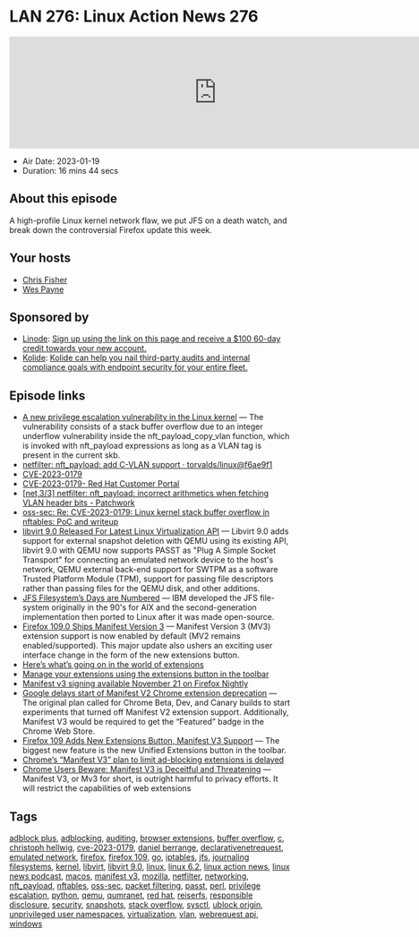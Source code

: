 # LAN 276: Linux Action News 276

<iframe src="https://player.fireside.fm/v2/DAcK9LdX+UPuvQIP0?theme=dark" width="740" height="200" frameborder="0" scrolling="no"></iframe>

* Air Date: 2023-01-19
* Duration: 16 mins 44 secs

## About this episode

A high-profile Linux kernel network flaw, we put JFS on a death watch, and break down the controversial Firefox update this week.

## Your hosts
* [Chris Fisher](https://linuxactionnews.com/hosts/chris)
* [Wes Payne](https://linuxactionnews.com/hosts/wes)

## Sponsored by

  * [Linode](http://linode.com/lan): [Sign up using the link on this page and receive a $100 60-day credit towards your new account. ](http://linode.com/lan)
  * [Kolide](https://l.kolide.co/3klbWzr): [Kolide can help you nail third-party audits and internal compliance goals with endpoint security for your entire fleet. ](https://l.kolide.co/3klbWzr)



## Episode links

  * [A new privilege escalation vulnerability in the Linux kernel](https://seclists.org/oss-sec/2023/q1/20 "A new privilege escalation vulnerability in the Linux kernel") — The vulnerability consists of a stack buffer overflow due to an integer underflow vulnerability inside the nft_payload_copy_vlan function, which is invoked with nft_payload expressions as long as a VLAN tag is present in the current skb.
  * [netfilter: nft_payload: add C-VLAN support · torvalds/linux@f6ae9f1](https://github.com/torvalds/linux/commit/f6ae9f1 "netfilter: nft_payload: add C-VLAN support · torvalds/linux@f6ae9f1")
  * [CVE-2023-0179](https://security-tracker.debian.org/tracker/CVE-2023-0179 "CVE-2023-0179")
  * [CVE-2023-0179- Red Hat Customer Portal](https://access.redhat.com/security/cve/cve-2023-0179 "CVE-2023-0179- Red Hat Customer Portal")
  * [[net,3/3] netfilter: nft_payload: incorrect arithmetics when fetching VLAN header bits - Patchwork](https://patchwork.ozlabs.org/project/netfilter-devel/patch/20230111212251.193032-4-pablo@netfilter.org/ "\[net,3/3\] netfilter: nft_payload: incorrect arithmetics when fetching VLAN header bits - Patchwork")
  * [oss-sec: Re: CVE-2023-0179: Linux kernel stack buffer overflow in nftables: PoC and writeup](https://seclists.org/oss-sec/2023/q1/22 "oss-sec: Re: CVE-2023-0179: Linux kernel stack buffer overflow in nftables: PoC and writeup")
  * [libvirt 9.0 Released For Latest Linux Virtualization API](https://www.phoronix.com/news/libvirt-9.0 "libvirt 9.0 Released For Latest Linux Virtualization API") — Libvirt 9.0 adds support for external snapshot deletion with QEMU using its existing API, libvirt 9.0 with QEMU now supports PASST as "Plug A Simple Socket Transport" for connecting an emulated network device to the host's network, QEMU external back-end support for SWTPM as a software Trusted Platform Module (TPM), support for passing file descriptors rather than passing files for the QEMU disk, and other additions. 
  * [JFS Filesystem’s Days are Numbered](https://www.phoronix.com/news/Linux-Possible-Orphan-JFS "JFS Filesystem’s Days are Numbered") — IBM developed the JFS file-system originally in the 90's for AIX and the second-generation implementation then ported to Linux after it was made open-source. 
  * [Firefox 109.0 Ships Manifest Version 3](https://www.mozilla.org/en-US/firefox/109.0/releasenotes/ "Firefox 109.0 Ships Manifest Version 3") — Manifest Version 3 (MV3) extension support is now enabled by default (MV2 remains enabled/supported). This major update also ushers an exciting user interface change in the form of the new extensions button.
  * [Here’s what’s going on in the world of extensions](https://blog.mozilla.org/en/products/firefox/extensions-addons/heres-whats-going-on-in-the-world-of-extensions/ "Here’s what’s going on in the world of extensions")
  * [Manage your extensions using the extensions button in the toolbar](https://support.mozilla.org/en-US/kb/unified-extensions "Manage your extensions using the extensions button in the toolbar")
  * [Manifest v3 signing available November 21 on Firefox Nightly](https://blog.mozilla.org/addons/2022/11/17/manifest-v3-signing-available-november-21-on-firefox-nightly/ "Manifest v3 signing available November 21 on Firefox Nightly")
  * [Google delays start of Manifest V2 Chrome extension deprecation](https://9to5google.com/2022/12/12/manifest-v2-chrome-extension/ "Google delays start of Manifest V2 Chrome extension deprecation") — The original plan called for Chrome Beta, Dev, and Canary builds to start experiments that turned off Manifest V2 extension support. Additionally, Manifest V3 would be required to get the “Featured” badge in the Chrome Web Store. 
  * [Firefox 109 Adds New Extensions Button, Manifest V3 Support](https://www.omgubuntu.co.uk/2023/01/firefox-109-released "Firefox 109 Adds New Extensions Button, Manifest V3 Support") — The biggest new feature is the new Unified Extensions button in the toolbar. 
  * [Chrome’s “Manifest V3” plan to limit ad-blocking extensions is delayed](https://arstechnica.com/gadgets/2022/12/chrome-delays-plan-to-limit-ad-blockers-new-timeline-coming-in-march "Chrome’s “Manifest V3” plan to limit ad-blocking extensions is delayed")
  * [ Chrome Users Beware: Manifest V3 is Deceitful and Threatening](https://www.eff.org/deeplinks/2021/12/chrome-users-beware-manifest-v3-deceitful-and-threatening " Chrome Users Beware: Manifest V3 is Deceitful and Threatening") — Manifest V3, or Mv3 for short, is outright harmful to privacy efforts. It will restrict the capabilities of web extensions



## Tags

[adblock plus](https://linuxactionnews.com/tags/adblock%20plus), [adblocking](https://linuxactionnews.com/tags/adblocking), [auditing](https://linuxactionnews.com/tags/auditing), [browser extensions](https://linuxactionnews.com/tags/browser%20extensions), [buffer overflow](https://linuxactionnews.com/tags/buffer%20overflow), [c](https://linuxactionnews.com/tags/c), [christoph hellwig](https://linuxactionnews.com/tags/christoph%20hellwig), [cve-2023-0179](https://linuxactionnews.com/tags/cve-2023-0179), [daniel berrange](https://linuxactionnews.com/tags/daniel%20berrange), [declarativenetrequest](https://linuxactionnews.com/tags/declarativenetrequest), [emulated network](https://linuxactionnews.com/tags/emulated%20network), [firefox](https://linuxactionnews.com/tags/firefox), [firefox 109](https://linuxactionnews.com/tags/firefox%20109), [go](https://linuxactionnews.com/tags/go), [iptables](https://linuxactionnews.com/tags/iptables), [jfs](https://linuxactionnews.com/tags/jfs), [journaling filesystems](https://linuxactionnews.com/tags/journaling%20filesystems), [kernel](https://linuxactionnews.com/tags/kernel), [libvirt](https://linuxactionnews.com/tags/libvirt), [libvirt 9.0](https://linuxactionnews.com/tags/libvirt%209.0), [linux](https://linuxactionnews.com/tags/linux), [linux 6.2](https://linuxactionnews.com/tags/linux%206.2), [linux action news](https://linuxactionnews.com/tags/linux%20action%20news), [linux news podcast](https://linuxactionnews.com/tags/linux%20news%20podcast), [macos](https://linuxactionnews.com/tags/macos), [manifest v3](https://linuxactionnews.com/tags/manifest%20v3), [mozilla](https://linuxactionnews.com/tags/mozilla), [netfilter](https://linuxactionnews.com/tags/netfilter), [networking](https://linuxactionnews.com/tags/networking), [nft_payload](https://linuxactionnews.com/tags/nft_payload), [nftables](https://linuxactionnews.com/tags/nftables), [oss-sec](https://linuxactionnews.com/tags/oss-sec), [packet filtering](https://linuxactionnews.com/tags/packet%20filtering), [passt](https://linuxactionnews.com/tags/passt), [perl](https://linuxactionnews.com/tags/perl), [privilege escalation](https://linuxactionnews.com/tags/privilege%20escalation), [python](https://linuxactionnews.com/tags/python), [qemu](https://linuxactionnews.com/tags/qemu), [qumranet](https://linuxactionnews.com/tags/qumranet), [red hat](https://linuxactionnews.com/tags/red%20hat), [reiserfs](https://linuxactionnews.com/tags/reiserfs), [responsible disclosure](https://linuxactionnews.com/tags/responsible%20disclosure), [security](https://linuxactionnews.com/tags/security), [snapshots](https://linuxactionnews.com/tags/snapshots), [stack overflow](https://linuxactionnews.com/tags/stack%20overflow), [sysctl](https://linuxactionnews.com/tags/sysctl), [ublock origin](https://linuxactionnews.com/tags/ublock%20origin), [unprivileged user namespaces](https://linuxactionnews.com/tags/unprivileged%20user%20namespaces), [virtualization](https://linuxactionnews.com/tags/virtualization), [vlan](https://linuxactionnews.com/tags/vlan), [webrequest api](https://linuxactionnews.com/tags/webrequest%20api), [windows](https://linuxactionnews.com/tags/windows)